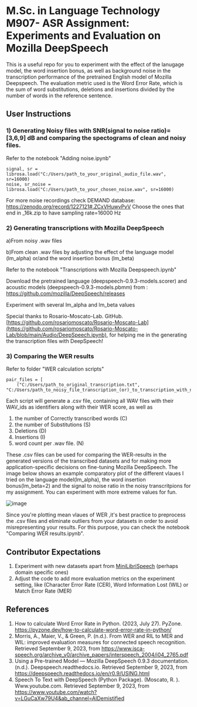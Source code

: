 # M.Sc. in Language Technology M907- ASR Assignment: Experiments and Evaluation on Mozilla DeepSpeech


This is a useful repo for you to experiment with the effect of the lanugage model, the word insertion bonus, as well as background noise in the transcription performance of the pretrained English model of Mozilla Deepspeech. The evaluation metric used is the Word Error Rate, which is the sum of word substitutions, deletions and insertions divided by the number of words in the reference sentence.

## User Instructions

### 1) Generating Noisy files with SNR(signal to noise ratio)= [3,6,9] dB and comparing the spectograms of clean and noisy files.
Refer to the notebook "Adding noise.ipynb"

```
signal, sr = librosa.load("C:/Users/path_to_your_original_audio_file.wav", sr=16000)
noise, sr_noise = librosa.load("C:/Users/path_to_your_chosen_noise.wav", sr=16000)
```
For more noise recordings check DEMAND database: https://zenodo.org/record/1227121#.ZCxVHuwvPvV
Choose the ones that end in _16k.zip to have sampling rate=16000 Hz

### 2) Generating transcriptions with Mozilla DeepSpeech

a)From noisy .wav files

b)From clean .wav files by adjusting the effect of the language model (lm_alpha) or/and the word insertion bonus (lm_beta)

Refer to the notebook "Transcriptions with Mozilla Deepspeech.ipynb"

Download the pretrained language (deepspeech-0.9.3-models.scorer)  and acoustic models (deepspeech-0.9.3-models.pbmm)  from : https://github.com/mozilla/DeepSpeech/releases

Experiment with several lm_alpha and lm_beta values

Special thanks to Rosario-Moscato-Lab. GitHub. [https://github.com/rosariomoscato/Rosario-Moscato-Lab](https://github.com/rosariomoscato/Rosario-Moscato-Lab/blob/main/Audio/DeepSpeech.ipynb), for helping me in the generating the transcription files with DeepSpeech!


### 3) Comparing the WER results
Refer to folder "WER calculation scripts"

```
pair_files = [
    ("C:/Users/path_to_original_transcription.txt", "C:/Users/path_to_noisy_file_transcription_(or)_to_transcription_with_new_lm_alpha_or_beta_value.txt")]
```
Each script will generate a .csv file, containing all WAV files with their WAV_ids as identifiers along with their WER score, as well as 
1) the number of Correctly transcribed words (C)
2) the number of Substitutions (S)
3)  Deletions (D)
4)  Insertions (I)
5) word count per .wav file. (N)

These .csv files can be used for comparing the WER-results in the generated versions of the transcribed datasets and for making more application-specific decisions on fine-tuning Mozilla DeepSpeech. The image below shows an example comparatory plot of the different vlaues I tried on the language model(lm_alpha), the word insertion bonus(lm_beta=2) and the signal to noise ratio in the noisy transcritpions for my assignment. You can experiment with more extreme values for fun.

![image](https://github.com/Kleo-Karap/M907_ASR/assets/117507917/c7c151e5-8321-4a44-8885-afeaf3b1df70)

Since you're plotting mean vlaues of WER ,it's best practice to preprocess the .csv files and eliminate outliers from your datasets in order to avoid misrepresenting your results. For this purpose, you can check the notebook "Comparing WER results.ipynb".

## Contributor Expectations
1. Experiment with new datasets apart from [MiniLibriSpeech](https://www.openslr.org/31/)  (perhaps domain specific ones)
2. Adjust the code to add more evaluation metrics on the experiment setting, like (Character Error Rate (CER), Word Information Lost (WIL) or Match Error Rate (MER)

## References
1. How to calculate Word Error Rate in Python. (2023, July 27). PyZone. https://pyzone.dev/how-to-calculate-word-error-rate-in-python/
2. Morris, A., Maier, V., & Green, P. (n.d.). From WER and RIL to MER and WIL: improved evaluation measures for connected speech recognition. Retrieved September 9, 2023, from https://www.isca-speech.org/archive_v0/archive_papers/interspeech_2004/i04_2765.pdf
3. Using a Pre-trained Model — Mozilla DeepSpeech 0.9.3 documentation. (n.d.). Deepspeech.readthedocs.io. Retrieved September 9, 2023, from https://deepspeech.readthedocs.io/en/r0.9/USING.html
4. Speech To Text with DeepSpeech (Python Package). (Moscato, R. ). Www.youtube.com. Retrieved September 9, 2023, from https://www.youtube.com/watch?v=LGuCaXw79U4&ab_channel=AIDemistified
